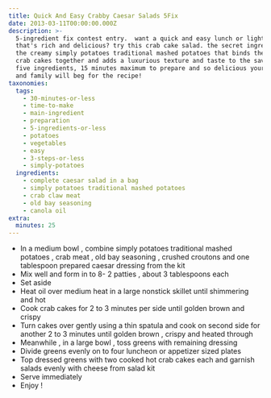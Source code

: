 ```yaml
---
title: Quick And Easy Crabby Caesar Salads 5Fix
date: 2013-03-11T00:00:00.000Z
description: >-
  5-ingredient fix contest entry.  want a quick and easy lunch or light dinner
  that's rich and delicious? try this crab cake salad. the secret ingredient is
  the creamy simply potatoes traditional mashed potatoes that binds the fresh
  crab cakes together and adds a luxurious texture and taste to the savory crab.
  five ingredients, 15 minutes maximum to prepare and so delicious your friends
  and family will beg for the recipe!
taxonomies:
  tags:
    - 30-minutes-or-less
    - time-to-make
    - main-ingredient
    - preparation
    - 5-ingredients-or-less
    - potatoes
    - vegetables
    - easy
    - 3-steps-or-less
    - simply-potatoes
  ingredients:
    - complete caesar salad in a bag
    - simply potatoes traditional mashed potatoes
    - crab claw meat
    - old bay seasoning
    - canola oil
extra:
  minutes: 25
---
```

 - In a medium bowl , combine simply potatoes traditional mashed potatoes , crab meat , old bay seasoning , crushed croutons and one tablespoon prepared caesar dressing from the kit
 - Mix well and form in to 8- 2 patties , about 3 tablespoons each
 - Set aside
 - Heat oil over medium heat in a large nonstick skillet until shimmering and hot
 - Cook crab cakes for 2 to 3 minutes per side until golden brown and crispy
 - Turn cakes over gently using a thin spatula and cook on second side for another 2 to 3 minutes until golden brown , crispy and heated through
 - Meanwhile , in a large bowl , toss greens with remaining dressing
 - Divide greens evenly on to four luncheon or appetizer sized plates
 - Top dressed greens with two cooked hot crab cakes each and garnish salads evenly with cheese from salad kit
 - Serve immediately
 - Enjoy !

